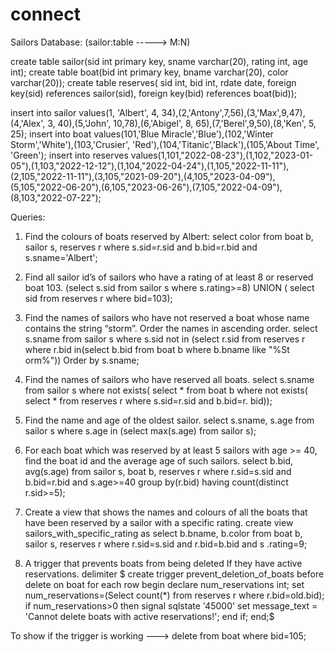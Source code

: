# connect

Sailors Database: (sailor:table -----> M:N)

create table sailor(sid int primary key, sname varchar(20), rating int, age int);
create table boat(bid int primary key, bname varchar(20), color varchar(20));
create table reserves( sid int, bid int, rdate date, foreign key(sid) references sailor(sid), foreign key(bid) references boat(bid));

insert into sailor values(1, 'Albert', 4, 34),(2,'Antony',7,56),(3,'Max',9,47),(4,'Alex', 3, 40),(5,'John', 10,78),(6,'Abigel', 8, 65),(7,'Berel',9,50),(8,'Ken', 5, 25);
insert into boat values(101,'Blue Miracle','Blue'),(102,'Winter Storm','White'),(103,'Crusier', 'Red'),(104,'Titanic','Black'),(105,'About Time', 'Green');
insert into reserves values(1,101,"2022-08-23"),(1,102,"2023-01-05"),(1,103,"2022-12-12"),(1,104,"2022-04-24"),(1,105,"2022-11-11"),(2,105,"2022-11-11"),(3,105,"2021-09-20"),(4,105,"2023-04-09"),(5,105,"2022-06-20"),(6,105,"2023-06-26"),(7,105,"2022-04-09"),(8,103,"2022-07-22");

Queries:
1. Find the colours of boats reserved by Albert:
         select color from boat b, sailor s, reserves r where s.sid=r.sid and b.bid=r.bid and s.sname='Albert';

2. Find all sailor id’s of sailors who have a rating of at least 8 or reserved boat 103.
           (select s.sid from sailor s where s.rating>=8) UNION ( select sid from reserves r where bid=103);

3. Find the names of sailors who have not reserved a boat whose name contains the string “storm”. Order the names in ascending order.
           select s.sname from sailor s where s.sid not in (select r.sid from reserves r where r.bid in(select b.bid from boat b where b.bname like "%St
orm%")) Order by s.sname;

4. Find the names of sailors who have reserved all boats.
           select s.sname from sailor s where not exists( select * from boat b where not exists( select * from reserves r where s.sid=r.sid and b.bid=r.
bid));

5. Find the name and age of the oldest sailor.
             select s.sname, s.age from sailor s where s.age in (select max(s.age) from sailor s);

6. For each boat which was reserved by at least 5 sailors with age >= 40, find the boat id and the average age of such sailors.
            select b.bid, avg(s.age) from sailor s, boat b, reserves r where r.sid=s.sid and b.bid=r.bid and s.age>=40 group by(r.bid) having count(distinct r.sid>=5);

7. Create a view that shows the names and colours of all the boats that have been reserved by a sailor with a specific rating.
             create view sailors_with_specific_rating as select b.bname, b.color from boat b, sailor s, reserves r where r.sid=s.sid and r.bid=b.bid and s
.rating=9;

8. A trigger that prevents boats from being deleted If they have active reservations.
            delimiter $ 
            create trigger prevent_deletion_of_boats before delete on boat for each row begin declare num_reservations int; set num_reservations=(Select count(*) 
            from reserves r where r.bid=old.bid); if num_reservations>0 then signal sqlstate '45000' set message_text = 'Cannot delete boats with active  reservations!'; end if; end;$

 To show if the trigger is working ---> delete from boat where bid=105;
